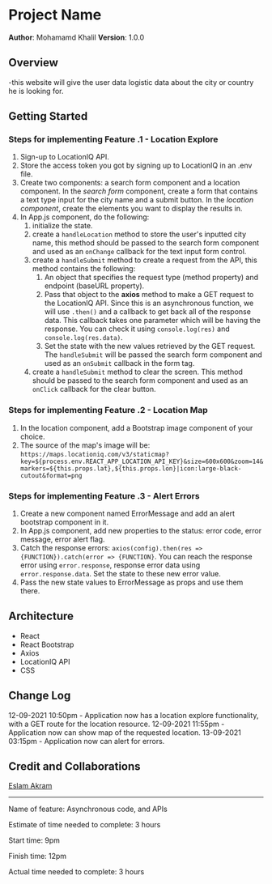 # Project Name

**Author**: Mohamamd Khalil
**Version**: 1.0.0

## Overview

-this website will give the user data logistic data about the city or country he is looking for.

## Getting Started

### Steps for implementing Feature .1 - Location Explore

1. Sign-up to LocationIQ API.
2. Store the access token you got by signing up to LocationIQ in an .env file.
3. Create two components: a search form component and a location component. In the *search form* component, create a form that contains a text type input for the city name and a submit button. In the *location component*, create the elements you want to display the results in.
4. In App.js component, do the following:
    1. initialize the state.
    2. create a `handleLocation` method to store the user's inputted city name, this method should be passed to the search form component and used as an `onChange` callback for the text input form control.
    3. create a `handleSubmit` method to create a request from the API, this method contains the following:
        1. An object that specifies the request type (method property) and endpoint (baseURL property).
        2. Pass that object to the **axios** method to make a GET request to the LocationIQ API. Since this is an asynchronous function, we will use `.then()` and a callback to get back all of the response data.
        This callback takes one parameter which will be having the response. You can check it using `console.log(res)` and `console.log(res.data)`.
        3. Set the state with the new values retrieved by the GET request.
    The `handleSubmit` will be passed the search form component and used as an `onSubmit` callback in the form tag.
    4. create a `handleSubmit` method to clear the screen. This method should be passed to the search form component and used as an `onClick` callback for the clear button.

### Steps for implementing Feature .2 - Location Map

1. In the location component, add a Bootstrap image component of your choice.
2. The source of the map's image will be: `https://maps.locationiq.com/v3/staticmap?key=${process.env.REACT_APP_LOCATION_API_KEY}&size=600x600&zoom=14&markers=${this.props.lat},${this.props.lon}|icon:large-black-cutout&format=png`

### Steps for implementing Feature .3 - Alert Errors

1. Create a new component named ErrorMessage and add an alert bootstrap component in it.
2. In App.js component, add new properties to the status: error code, error message, error alert flag.
3. Catch the response errors: `axios(config).then(res => {FUNCTION}).catch(error => {FUNCTION}`.
    You can reach the response error using `error.response`, response error data using `error.response.data`.
    Set the state to these new error value.
4. Pass the new state values to ErrorMessage as props and use them there.

## Architecture

- React
- React Bootstrap
- Axios
- LocationIQ API
- CSS

## Change Log
12-09-2021 10:50pm - Application now has a location explore functionality, with a GET route for the location resource.
12-09-2021 11:55pm - Application now can show map of the requested location.
13-09-2021 03:15pm - Application now can alert for errors.

## Credit and Collaborations
<!-- Give credit (and a link) to other people or resources that helped you build this application. -->

[Eslam Akram](https://github.com/eslamakram)

- - -

Name of feature: Asynchronous code, and APIs

Estimate of time needed to complete: 3 hours

Start time: 9pm

Finish time: 12pm

Actual time needed to complete: 3 hours
